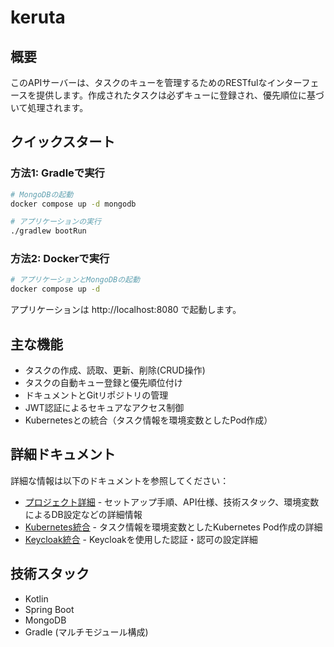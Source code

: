 # keruta

## 概要

このAPIサーバーは、タスクのキューを管理するためのRESTfulなインターフェースを提供します。作成されたタスクは必ずキューに登録され、優先順位に基づいて処理されます。

## クイックスタート

### 方法1: Gradleで実行

```bash
# MongoDBの起動
docker compose up -d mongodb

# アプリケーションの実行
./gradlew bootRun
```

### 方法2: Dockerで実行

```bash
# アプリケーションとMongoDBの起動
docker compose up -d
```

アプリケーションは http://localhost:8080 で起動します。

## 主な機能

- タスクの作成、読取、更新、削除(CRUD操作)
- タスクの自動キュー登録と優先順位付け
- ドキュメントとGitリポジトリの管理
- JWT認証によるセキュアなアクセス制御
- Kubernetesとの統合（タスク情報を環境変数としたPod作成）

## 詳細ドキュメント

詳細な情報は以下のドキュメントを参照してください：

- [プロジェクト詳細](doc/project_details.md) - セットアップ手順、API仕様、技術スタック、環境変数によるDB設定などの詳細情報
- [Kubernetes統合](doc/kubernetes_integration.md) - タスク情報を環境変数としたKubernetes Pod作成の詳細
- [Keycloak統合](doc/keycloak_integration.md) - Keycloakを使用した認証・認可の設定詳細

## 技術スタック

- Kotlin
- Spring Boot
- MongoDB
- Gradle (マルチモジュール構成)
